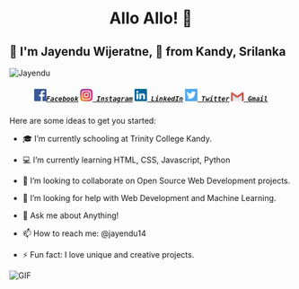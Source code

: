 <h1 align="center">Allo Allo! 👋</h1>
<h2 align"center">👦 I'm Jayendu Wijeratne, 📍 from Kandy, Srilanka</h2>
<p align="left"> <img src="https://komarev.com/ghpvc/?username=Jayendu&color=red" alt="Jayendu" /> </p>

<p> 
<h5 align="center">
  <code><a href="https://www.facebook.com/jayendu14" title="Facebook Profile"><img width="22"                                                                             src="https://github.com/Jayendu/jayendu/blob/main/img/facebook.png">Facebook</a></code>
  <code><a href="https://www.instagram.com/jayendu14/" title="Instagram Profile"><img width="22" 
src="https://github.com/Jayendu/jayendu/blob/main/img/instagram.svg"> Instagram</a></code>  
  <code><a href="https://www.linkedin.com/in/jayendu-wijeratne-2624291aa/" title="LinkedIn Profile"><img width="22" 
src="https://github.com/Jayendu/jayendu/blob/main/img/linkedin.svg"> LinkedIn</a></code>  
  <code><a href="https://www.twitter.com/jayendu14" title="Twitter Profile"><img width="22" 
src="https://github.com/Jayendu/jayendu/blob/main/img/twitter.png"> Twitter</a></code>  
  <code><a href="mailto:wijeratnejayendu@gmail.com; jayenduwijeratne@gmail.com" title="Send Email"><img width="22" 
src="https://github.com/Jayendu/jayendu/blob/main/img/gmail.png"> Gmail</a></code>
</h5>
<p/>

Here are some ideas to get you started:

- 🎓 I’m currently schooling at Trinity College Kandy.

- 💻 I’m currently learning HTML, CSS, Javascript, Python

- 🤝 I’m looking to collaborate on Open Source Web Development projects.

- 🤔 I’m looking for help with Web Development and Machine Learning.

- 💬 Ask me about Anything!

- 📫 How to reach me: @jayendu14

- ⚡ Fun fact: I love unique and creative projects.

<img alt="GIF" src="https://media.giphy.com/media/nGMnDqebzDcfm/giphy.gif" />
